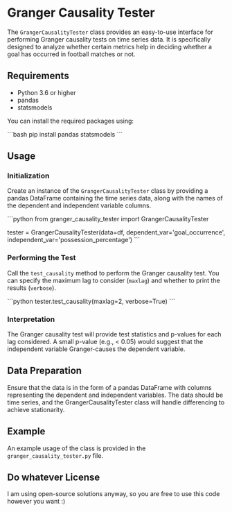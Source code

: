 # Granger Causality Tester

The `GrangerCausalityTester` class provides an easy-to-use interface for performing Granger causality tests on time series data. It is specifically designed to analyze whether certain metrics help in deciding whether a goal has occurred in football matches or not.

## Requirements

- Python 3.6 or higher
- pandas
- statsmodels

You can install the required packages using:

\`\`\`bash
pip install pandas statsmodels
\`\`\`

## Usage

### Initialization

Create an instance of the `GrangerCausalityTester` class by providing a pandas DataFrame containing the time series data, along with the names of the dependent and independent variable columns.

\`\`\`python
from granger_causality_tester import GrangerCausalityTester

tester = GrangerCausalityTester(data=df, dependent_var='goal_occurrence', independent_var='possession_percentage')
\`\`\`

### Performing the Test

Call the `test_causality` method to perform the Granger causality test. You can specify the maximum lag to consider (`maxlag`) and whether to print the results (`verbose`).

\`\`\`python
tester.test_causality(maxlag=2, verbose=True)
\`\`\`

### Interpretation

The Granger causality test will provide test statistics and p-values for each lag considered. A small p-value (e.g., < 0.05) would suggest that the independent variable Granger-causes the dependent variable.

## Data Preparation

Ensure that the data is in the form of a pandas DataFrame with columns representing the dependent and independent variables. The data should be time series, and the GrangerCausalityTester class will handle differencing to achieve stationarity.

## Example

An example usage of the class is provided in the `granger_causality_tester.py` file.


## Do whatever License

I am using open-source solutions anyway, so you are free to use this code however you want :)
